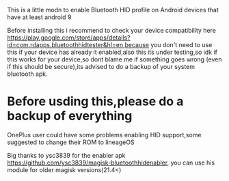 

This is a little modn to enable Bluetooth HID profile on Android devices that have at least android 9

Before installing this i recommend to check your device compatibility here https://play.google.com/store/apps/details?id=com.rdapps.bluetoothhidtester&hl=en,because you don't need to use this if your device has already it enabled,also this its under testing,so idk if this works for your device,so dont blame me if something goes wrong (even if this should be secure),its advised to do a backup of your system bluetooth apk.

# Before usding this,please do a backup of everything

OnePlus user could have some problems enabling HID support,some suggested to change their ROM to lineageOS

Big thanks to ysc3839 for the enabler apk https://github.com/ysc3839/magisk-bluetoothhidenabler, you can use his module for older magisk versions(21.4<)


